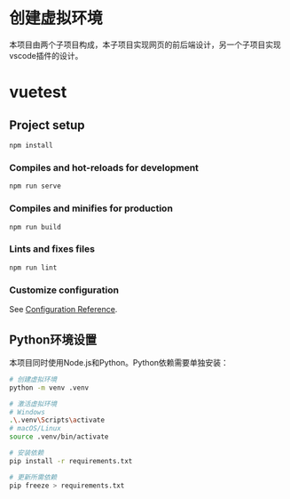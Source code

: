 # 创建虚拟环境
本项目由两个子项目构成，本子项目实现网页的前后端设计，另一个子项目实现vscode插件的设计。

# vuetest

## Project setup
```
npm install
```

### Compiles and hot-reloads for development
```
npm run serve
```

### Compiles and minifies for production
```
npm run build
```

### Lints and fixes files
```
npm run lint
```

### Customize configuration
See [Configuration Reference](https://cli.vuejs.org/config/).

## Python环境设置

本项目同时使用Node.js和Python。Python依赖需要单独安装：

```bash
# 创建虚拟环境
python -m venv .venv

# 激活虚拟环境
# Windows
.\.venv\Scripts\activate
# macOS/Linux
source .venv/bin/activate

# 安装依赖
pip install -r requirements.txt

# 更新所需依赖
pip freeze > requirements.txt

